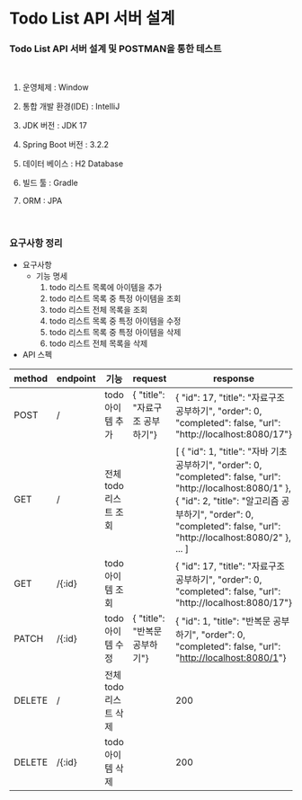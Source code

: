 # Todo List API 서버 설계
### Todo List API 서버 설계 및 POSTMAN을 통한 테스트
 
1. 운영체제 : Window

2. 통합 개발 환경(IDE) : IntelliJ
 
3. JDK 버전 : JDK 17
 
4. Spring Boot 버전 : 3.2.2
 
5. 데이터 베이스 : H2 Database
 
6. 빌드 툴 : Gradle
 
7. ORM : JPA

 
### 요구사항 정리

-   요구사항
    -   기능 명세
        1.  todo 리스트 목록에 아이템을 추가
        2.  todo 리스트 목록 중 특정 아이템을 조회
        3.  todo 리스트 전체 목록을 조회
        4.  todo 리스트 목록 중 특정 아이템을 수정
        5.  todo 리스트 목록 중 특정 아이템을 삭제
        6.  todo 리스트 전체 목록을 삭제
-   API 스펙

| method | endpoint | 기능 | request | response |
| --- | --- | --- | --- | --- |
| POST | / | todo 아이템 추가 | { "title": "자료구조 공부하기"} | { "id": 17, "title": "자료구조 공부하기", "order": 0, "completed": false, "url": "http://localhost:8080/17"} |
| GET | / | 전체 todo 리스트 조회 |   | \[ { "id": 1, "title": "자바 기초 공부하기", "order": 0, "completed": false, "url": "http://localhost:8080/1" }, { "id": 2, "title": "알고리즘 공부하기", "order": 0, "completed": false, "url": "http://localhost:8080/2" }, ... \] |
| GET | /{:id} | todo 아이템 조회 |   | { "id": 17, "title": "자료구조 공부하기", "order": 0, "completed": false, "url": "http://localhost:8080/17"} |
| PATCH | /{:id} | todo 아이템 수정 | { "title": "반복문 공부하기"} | { "id": 1, "title": "반복문 공부하기", "order": 0, "completed": false, "url": "[http://localhost:8080/1](http://localhost:8080/1)"} |
| DELETE | / | 전체 todo 리스트 삭제 |   | 200 |
| DELETE | /{:id} | todo 아이템 삭제 |   | 200 |
